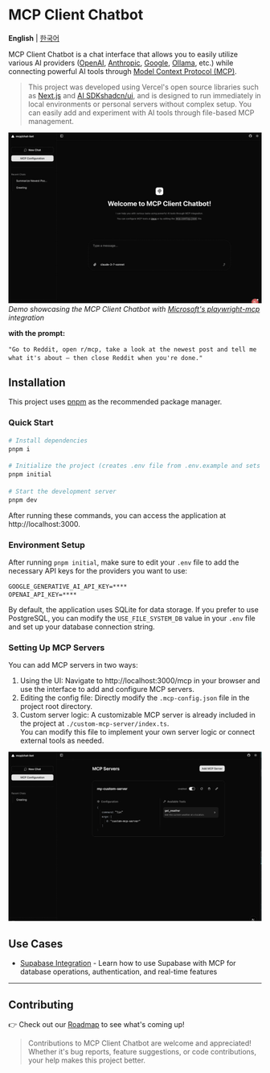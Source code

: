 # MCP Client Chatbot

**English** | [한국어](./docs/ko.md)

MCP Client Chatbot is a chat interface that allows you to easily utilize various AI providers ([OpenAI](https://openai.com/), [Anthropic](https://www.anthropic.com/), [Google](https://ai.google.dev/), [Ollama](https://ollama.com/), etc.) while connecting powerful AI tools through [Model Context Protocol (MCP)](https://modelcontextprotocol.io/introduction).

> This project was developed using Vercel's open source libraries such as [Next.js](https://nextjs.org/) and [AI SDK](https://sdk.vercel.ai/)[shadcn/ui](https://ui.shadcn.com/), and is designed to run immediately in local environments or personal servers without complex setup. You can easily add and experiment with AI tools through file-based MCP management.

![MCP Client Chatbot Demo](./docs/images/preview.gif)
_Demo showcasing the MCP Client Chatbot with [Microsoft's playwright-mcp](https://github.com/microsoft/playwright-mcp) integration_

**with the prompt:**

`"Go to Reddit, open r/mcp, take a look at the newest post and tell me what it's about — then close Reddit when you're done."`

## Installation

This project uses [pnpm](https://pnpm.io/) as the recommended package manager.

### Quick Start

```bash
# Install dependencies
pnpm i

# Initialize the project (creates .env file from .env.example and sets up the database)
pnpm initial

# Start the development server
pnpm dev
```

After running these commands, you can access the application at http://localhost:3000.

### Environment Setup

After running `pnpm initial`, make sure to edit your `.env` file to add the necessary API keys for the providers you want to use:

```
GOOGLE_GENERATIVE_AI_API_KEY=****
OPENAI_API_KEY=****
```

By default, the application uses SQLite for data storage. If you prefer to use PostgreSQL, you can modify the `USE_FILE_SYSTEM_DB` value in your `.env` file and set up your database connection string.

### Setting Up MCP Servers

You can add MCP servers in two ways:

1.  Using the UI: Navigate to http://localhost:3000/mcp in your browser and use the interface to add and configure MCP servers.
2.  Editing the config file: Directly modify the `.mcp-config.json` file in the project root directory.
3.  Custom server logic: A customizable MCP server is already included in the project at `./custom-mcp-server/index.ts`.  
    You can modify this file to implement your own server logic or connect external tools as needed.

![configuration](./docs/images/mcp-config.gif)

## Use Cases

- [Supabase Integration](./docs/use-cases/supabase.md) - Learn how to use Supabase with MCP for database operations, authentication, and real-time features

---

## Contributing

👉 Check out our [Roadmap](./docs/ROADMAP.md) to see what's coming up!

> Contributions to MCP Client Chatbot are welcome and appreciated! Whether it's bug reports, feature suggestions, or code contributions, your help makes this project better.
